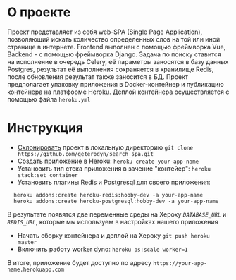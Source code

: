 # О проекте
Проект представляет из себя web-SPA (Single Page Application), позволяющий искать количество определенных слов на той или иной странице в интернете. Frontend выполнен с помощью фреймворка Vue, Backend - с помощью фреймворка Django. Задача по поиску ставится на исполнение в очередь Celery, её параметры заносятся в базу данных Postgres, результат её выполнения сохраняется в хранилище Redis, после обновления результат также заносится в БД.
Проект предполагает упаковку приложения в Docker-контейнер и публикацию контейнера на платформе Heroku. Деплой контейнера осуществляется с помощью файла `heroku.yml`
# Инструкция
  - [Склонировать](https://github.com/geterodyn/search_spa.git) проект в локальную директорию
  `git clone https://github.com/geterodyn/search_spa.git`
  - Создать приложение в Heroku:
  `heroku create your-app-name`
  - Установить тип стека приложения в зачение "контейер":
  `heroku stack:set container`
  - Установить плагины Redis и Postgresql для своего приложения:
  ```
    heroku addons:create heroku-redis:hobby-dev -a your-app-name
    heroku addons:create heroku-postgresql:hobby-dev -a your-app-name
  ```
  В результате появятся две переменные среды на Хероку _`DATABASE_URL`_ и _`REDIS_URL`_, которые мы используем в настройках нашего приложения
  - Начать сборку контейнера и деплой на Хероку
  `git push heroku master`
  - Включить работу worker dyno:
  `heroku ps:scale worker=1`
  
В итоге, приложение будет доступно по адресу `https://your-app-name.herokuapp.com`
